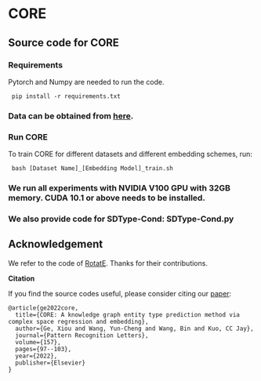 # CORE

## Source code for CORE

### Requirements
Pytorch and Numpy are needed to run the code.

     pip install -r requirements.txt

### Data can be obtained from [here](https://drive.google.com/file/d/1HESUkHrzLNf4Y3Y_-lNsOHaFwMIeKf-n/view?usp=share_link).

### Run CORE

To train CORE for different datasets and different embedding schemes, run:

     bash [Dataset Name]_[Embedding Model]_train.sh

### We run all experiments with NVIDIA V100 GPU with 32GB memory. CUDA 10.1 or above needs to be installed.

### We also provide code for SDType-Cond: SDType-Cond.py

## Acknowledgement
We refer to the code of [RotatE](https://github.com/DeepGraphLearning/KnowledgeGraphEmbedding). Thanks for their contributions.

**Citation**

If you find the source codes useful, please consider citing our [paper](https://doi.org/10.1016/j.patrec.2022.03.024):

```
@article{ge2022core,
  title={CORE: A knowledge graph entity type prediction method via complex space regression and embedding},
  author={Ge, Xiou and Wang, Yun-Cheng and Wang, Bin and Kuo, CC Jay},
  journal={Pattern Recognition Letters},
  volume={157},
  pages={97--103},
  year={2022},
  publisher={Elsevier}
}
```